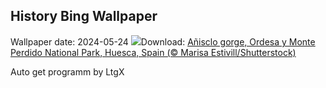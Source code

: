 ## History Bing Wallpaper
Wallpaper date: 2024-05-24
![](https://www.bing.com/th?id=OHR.OrdesaNationalPark_EN-GB0404903199_UHD.jpg&w=1000)Download: [Añisclo gorge, Ordesa y Monte Perdido National Park, Huesca, Spain (© Marisa Estivill/Shutterstock)](https://www.bing.com/th?id=OHR.OrdesaNationalPark_EN-GB0404903199_UHD.jpg)

Auto get programm by LtgX
